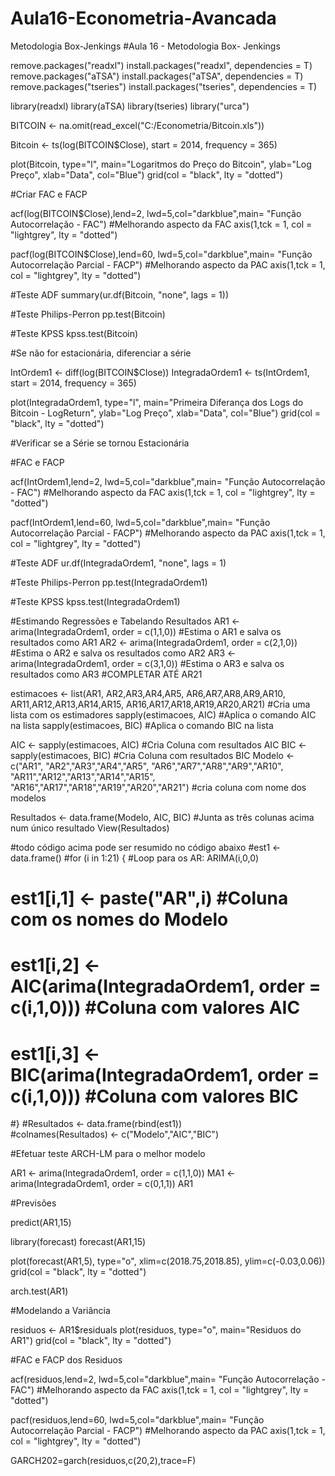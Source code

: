 # Aula16-Econometria-Avancada
Metodologia Box-Jenkings
                    #Aula 16 - Metodologia Box- Jenkings

remove.packages("readxl")
install.packages("readxl", dependencies = T)
remove.packages("aTSA")
install.packages("aTSA", dependencies = T)
remove.packages("tseries")
install.packages("tseries", dependencies = T)

library(readxl)
library(aTSA)
library(tseries)
library("urca") 

BITCOIN <- na.omit(read_excel("C:/Econometria/Bitcoin.xls"))

Bitcoin <-  ts(log(BITCOIN$Close), start = 2014, frequency = 365)

plot(Bitcoin, type="l", main="Logaritmos do Preço do Bitcoin", ylab="Log Preço", xlab="Data", col="Blue")
grid(col = "black", lty = "dotted")


#Criar FAC  e FACP

acf(log(BITCOIN$Close),lend=2, lwd=5,col="darkblue",main= "Função Autocorrelação - FAC")              #Melhorando aspecto da FAC
axis(1,tck = 1, col = "lightgrey", lty = "dotted")

pacf(log(BITCOIN$Close),lend=60, lwd=5,col="darkblue",main= "Função Autocorrelação Parcial - FACP")   #Melhorando aspecto da PAC
axis(1,tck = 1, col = "lightgrey", lty = "dotted")

#Teste ADF
summary(ur.df(Bitcoin, "none", lags = 1))

#Teste Philips-Perron
pp.test(Bitcoin)

#Teste KPSS
kpss.test(Bitcoin)

#Se não for estacionária, diferenciar a série

IntOrdem1 <- diff(log(BITCOIN$Close))
IntegradaOrdem1 <- ts(IntOrdem1, start = 2014, frequency = 365)

plot(IntegradaOrdem1, type="l", main="Primeira Diferança dos Logs do Bitcoin - LogReturn", ylab="Log Preço", xlab="Data", col="Blue")
grid(col = "black", lty = "dotted")

#Verificar se a Série se tornou Estacionária

#FAC e FACP

acf(IntOrdem1,lend=2, lwd=5,col="darkblue",main= "Função Autocorrelação - FAC")              #Melhorando aspecto da FAC
axis(1,tck = 1, col = "lightgrey", lty = "dotted")

pacf(IntOrdem1,lend=60, lwd=5,col="darkblue",main= "Função Autocorrelação Parcial - FACP")   #Melhorando aspecto da PAC
axis(1,tck = 1, col = "lightgrey", lty = "dotted")

#Teste ADF
ur.df(IntegradaOrdem1, "none", lags = 1)

#Teste Philips-Perron
pp.test(IntegradaOrdem1)

#Teste KPSS
kpss.test(IntegradaOrdem1)


#Estimando Regressões e Tabelando Resultados
AR1 <- arima(IntegradaOrdem1, order = c(1,1,0))   #Estima o AR1 e salva os resultados como AR1
AR2 <- arima(IntegradaOrdem1, order = c(2,1,0))   #Estima o AR2 e salva os resultados como AR2
AR3 <- arima(IntegradaOrdem1, order = c(3,1,0))   #Estima o AR3 e salva os resultados como AR3
#COMPLETAR ATÉ AR21

estimacoes <- list(AR1, AR2,AR3,AR4,AR5,
                   AR6,AR7,AR8,AR9,AR10,
                   AR11,AR12,AR13,AR14,AR15,
                   AR16,AR17,AR18,AR19,AR20,AR21)      #Cria uma lista com os estimadores
sapply(estimacoes, AIC)                 #Aplica o comando AIC na lista
sapply(estimacoes, BIC)                 #Aplica o comando BIC na lista

AIC <- sapply(estimacoes, AIC)      #Cria Coluna com resultados AIC
BIC <- sapply(estimacoes, BIC)      #Cria Coluna com resultados BIC
Modelo <- c("AR1", "AR2","AR3","AR4","AR5",
            "AR6","AR7","AR8","AR9","AR10",
            "AR11","AR12","AR13","AR14","AR15",
            "AR16","AR17","AR18","AR19","AR20","AR21")   #cria coluna com nome dos modelos

Resultados <- data.frame(Modelo, AIC, BIC)  #Junta as três colunas acima num único resultado
View(Resultados)

#todo código acima pode ser resumido no código abaixo
#est1 <- data.frame()
#for (i in 1:21) {                 #Loop para os AR: ARIMA(i,0,0)
#  est1[i,1] <- paste("AR",i)      #Coluna com os nomes do Modelo
#  est1[i,2] <- AIC(arima(IntegradaOrdem1,  order = c(i,1,0)))  #Coluna com valores AIC
#  est1[i,3] <- BIC(arima(IntegradaOrdem1,  order = c(i,1,0)))  #Coluna com valores BIC
#}
#Resultados <- data.frame(rbind(est1))  
#colnames(Resultados) <- c("Modelo","AIC","BIC")

#Efetuar teste ARCH-LM para o melhor modelo

AR1 <- arima(IntegradaOrdem1, order = c(1,1,0))
MA1 <- arima(IntegradaOrdem1, order = c(0,1,1))
AR1

#Previsões

predict(AR1,15)

library(forecast)
forecast(AR1,15)

plot(forecast(AR1,5), type="o", xlim=c(2018.75,2018.85), ylim=c(-0.03,0.06))
grid(col = "black", lty = "dotted")

arch.test(AR1)

#Modelando a Variância

residuos <- AR1$residuals
plot(residuos, type="o", main="Residuos do AR1")
grid(col = "black", lty = "dotted")

#FAC  e FACP  dos Residuos

acf(residuos,lend=2, lwd=5,col="darkblue",main= "Função Autocorrelação - FAC")              #Melhorando aspecto da FAC
axis(1,tck = 1, col = "lightgrey", lty = "dotted")

pacf(residuos,lend=60, lwd=5,col="darkblue",main= "Função Autocorrelação Parcial - FACP")   #Melhorando aspecto da PAC
axis(1,tck = 1, col = "lightgrey", lty = "dotted")


GARCH202=garch(residuos,c(20,2),trace=F)



